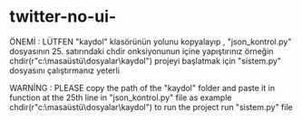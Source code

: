 # twitter-no-ui-
ÖNEMİ : LÜTFEN "kaydol" klasörünün yolunu kopyalayıp , "json_kontrol.py" dosyasının 25. satırındaki chdir onksiyonunun içine yapıştırınız 
örneğin chdir(r"c:\masaüstü\dosyalar\kaydol")
projeyi başlatmak için "sistem.py" dosyasını çalıştırmanız yeterli

WARNİNG : PLEASE copy the path of the "kaydol" folder and paste it in function at the 25th line in "json_kontrol.py" file
as example chdir(r"c:\masaüstü\dosyalar\kaydol")
to run the project run "sistem.py" file
